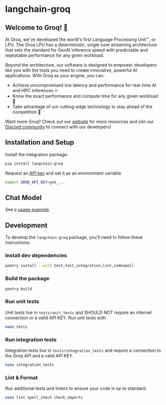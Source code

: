 # langchain-groq

## Welcome to Groq! 🚀

At Groq, we've developed the world's first Language Processing Unit™, or LPU. The Groq LPU has a deterministic, single core streaming architecture that sets the standard for GenAI inference speed with predictable and repeatable performance for any given workload.

Beyond the architecture, our software is designed to empower developers like you with the tools you need to create innovative, powerful AI applications. With Groq as your engine, you can:

* Achieve uncompromised low latency and performance for real-time AI and HPC inferences 🔥
* Know the exact performance and compute time for any given workload 🔮
* Take advantage of our cutting-edge technology to stay ahead of the competition 💪

Want more Groq? Check out our [website](https://groq.com) for more resources and join our [Discord community](https://discord.gg/JvNsBDKeCG) to connect with our developers!


## Installation and Setup
Install the integration package:

```bash
pip install langchain-groq
```

Request an [API key](https://wow.groq.com) and set it as an environment variable

```bash
export GROQ_API_KEY=gsk_...
```

## Chat Model
See a [usage example](https://python.langchain.com/docs/integrations/chat/groq).

## Development

To develop the `langchain-groq` package, you'll need to follow these instructions:

### Install dev dependencies

```bash
poetry install --with test,test_integration,lint,codespell
```

### Build the package

```bash
poetry build
```

### Run unit tests

Unit tests live in `tests/unit_tests` and SHOULD NOT require an internet connection or a valid API KEY.  Run unit tests with

```bash
make tests
```

### Run integration tests

Integration tests live in `tests/integration_tests` and require a connection to the Groq API and a valid API KEY.

```bash
make integration_tests
```

### Lint & Format

Run additional tests and linters to ensure your code is up to standard.

```bash
make lint spell_check check_imports
```